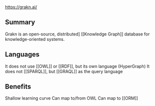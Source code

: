 https://grakn.ai/

## Summary
Grakn is an open-source, distributed] [[Knowledge Graph]] database for knowledge-oriented systems.

## Languages
It does not use [[OWL]] or [[RDF]], but its own language (HyperGraph)
It does not [[SPARQL]], but [[GRAQL]] as the query language

## Benefits
Shallow learning curve
Can map to/from OWL
Can map to [[ORM]]
